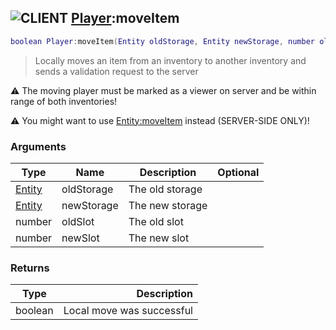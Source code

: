 ## ![](images/client.png "CLIENT") [Player](player_base):moveItem

```lua
boolean Player:moveItem(Entity oldStorage, Entity newStorage, number oldSlot, number newSlot)
```

> Locally moves an item from an inventory to another inventory and sends a validation request to the server

⚠️ The moving player must be marked as a viewer on server and be within range of both inventories!

⚠️ You might want to use [Entity:moveItem](entity_move_item) instead (SERVER-SIDE ONLY)!

### Arguments

| Type                  | Name       | Description     | Optional |
| --------------------- | ---------- | --------------- | -------: |
| [Entity](entity_base) | oldStorage | The old storage |          |
| [Entity](entity_base) | newStorage | The new storage |          |
| number                | oldSlot    | The old slot    |          |
| number                | newSlot    | The new slot    |          |

### Returns

| Type    |               Description |
| ------- | ------------------------: |
| boolean | Local move was successful |
